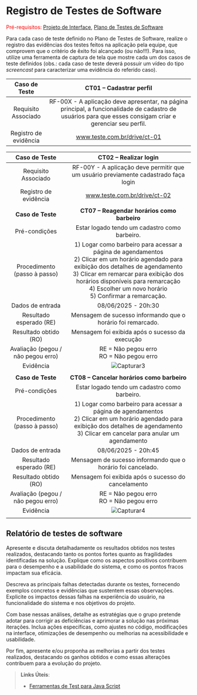 # Registro de Testes de Software

<span style="color:red">Pré-requisitos: <a href="3-Projeto de Interface.md"> Projeto de Interface</a></span>, <a href="8-Plano de Testes de Software.md"> Plano de Testes de Software</a>

Para cada caso de teste definido no Plano de Testes de Software, realize o registro das evidências dos testes feitos na aplicação pela equipe, que comprovem que o critério de êxito foi alcançado (ou não!!!). Para isso, utilize uma ferramenta de captura de tela que mostre cada um dos casos de teste definidos (obs.: cada caso de teste deverá possuir um vídeo do tipo _screencast_ para caracterizar uma evidência do referido caso).

| **Caso de Teste** 	| **CT01 – Cadastrar perfil** 	|
|:---:	|:---:	|
|	Requisito Associado 	| RF-00X - A aplicação deve apresentar, na página principal, a funcionalidade de cadastro de usuários para que esses consigam criar e gerenciar seu perfil. |
|Registro de evidência | www.teste.com.br/drive/ct-01 |

| **Caso de Teste** 	| **CT02 – Realizar login** 	|
|:---:	|:---:	|
|	Requisito Associado 	| RF-00Y - A aplicação deve permitir que um usuário previamente cadastrado faça login |
|Registro de evidência | www.teste.com.br/drive/ct-02 |
|  	|  	|
| **Caso de Teste** 	| **CT07 – Reagendar horários como barbeiro** 	|
|Pré-condições | Estar logado tendo um cadastro como barbeiro. |
| Procedimento (passo à passo)	|  1) Logar como barbeiro para acessar a página de agendamentos <br> 2) Clicar em um horário agendado para exibição dos detalhes de agendamento <br> 3) Clicar em remarcar para exibição dos horários disponíveis para remarcação <br> 4) Escolher um novo horário <br> 5) Confirmar a remarcação.|
| Dados de entrada	| 08/06/2025 - 20h:30  |
|Resultado esperado (RE) | Mensagem de sucesso informando que o horário foi remarcado. |
| Resultado obtido (RO) 	| Mensagem foi exibida após o sucesso da execução 	|
| Avaliação (pegou / não pegou erro) 	| RE = Não pegou erro <br> RO = Não pegou erro 	|
| Evidência  	| ![Capturar3](https://github.com/user-attachments/assets/c8151c23-6229-448e-8922-ff5fdb0e90cc)|
|  	|  	|
| **Caso de Teste** 	| **CT08 – Cancelar horários como barbeiro**	|
|Pré-condições | Estar logado tendo um cadastro como barbeiro. |
| Procedimento (passo à passo)	|  1) Logar como barbeiro para acessar a página de agendamentos <br> 2) Clicar em um horário agendado para exibição dos detalhes de agendamento <br> 3) Clicar em cancelar para anular um agendamento|
| Dados de entrada	| 08/06/2025 - 20h:45   |
|Resultado esperado (RE) | Mensagem de sucesso informando que o horário foi cancelado. |
| Resultado obtido (RO) 	| Mensagem foi exibida após o sucesso do cancelamento 	|
| Avaliação (pegou / não pegou erro) 	| RE = Não pegou erro <br> RO = Não pegou erro 	|
| Evidência  	|![Capturar4](https://github.com/user-attachments/assets/45816f11-0cb5-4d3c-896a-8f4fe08cf396)|
|  	|  	|

## Relatório de testes de software

Apresente e discuta detalhadamente os resultados obtidos nos testes realizados, destacando tanto os pontos fortes quanto as fragilidades identificadas na solução. Explique como os aspectos positivos contribuem para o desempenho e a usabilidade do sistema, e como os pontos fracos impactam sua eficácia.

Descreva as principais falhas detectadas durante os testes, fornecendo exemplos concretos e evidências que sustentem essas observações. Explicite os impactos dessas falhas na experiência do usuário, na funcionalidade do sistema e nos objetivos do projeto.

Com base nessas análises, detalhe as estratégias que o grupo pretende adotar para corrigir as deficiências e aprimorar a solução nas próximas iterações. Inclua ações específicas, como ajustes no código, modificações na interface, otimizações de desempenho ou melhorias na acessibilidade e usabilidade.

Por fim, apresente e/ou proponha as melhorias a partir dos testes realizados, destacando os ganhos obtidos e como essas alterações contribuem para a evolução do projeto.

> **Links Úteis**:
> - [Ferramentas de Test para Java Script](https://geekflare.com/javascript-unit-testing/)
